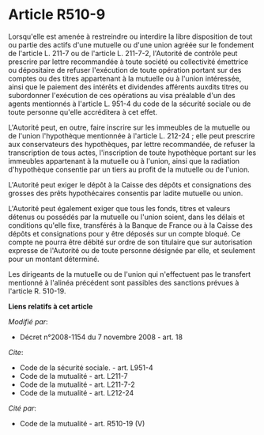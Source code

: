 # Article R510-9

Lorsqu'elle est amenée à restreindre ou interdire la libre disposition de tout ou partie des actifs d'une mutuelle ou d'une
union agréée sur le fondement de l'article L. 211-7 ou de l'article L. 211-7-2, l'Autorité de contrôle peut prescrire par
lettre recommandée à toute société ou collectivité émettrice ou dépositaire de refuser l'exécution de toute opération portant
sur des comptes ou des titres appartenant à la mutuelle ou à l'union intéressée, ainsi que le paiement des intérêts et
dividendes afférents auxdits titres ou subordonner l'exécution de ces opérations au visa préalable d'un des agents mentionnés
à l'article L. 951-4 du code de la sécurité sociale ou de toute personne qu'elle accréditera à cet effet.

L'Autorité peut, en outre, faire inscrire sur les immeubles de la mutuelle ou de l'union l'hypothèque mentionnée à l'article
L. 212-24 ; elle peut prescrire aux conservateurs des hypothèques, par lettre recommandée, de refuser la transcription de
tous actes, l'inscription de toute hypothèque portant sur les immeubles appartenant à la mutuelle ou à l'union, ainsi que la
radiation d'hypothèque consentie par un tiers au profit de la mutuelle ou de l'union.

L'Autorité peut exiger le dépôt à la Caisse des dépôts et consignations des grosses des prêts hypothécaires consentis par
ladite mutuelle ou union.

L'Autorité peut également exiger que tous les fonds, titres et valeurs détenus ou possédés par la mutuelle ou l'union soient,
dans les délais et conditions qu'elle fixe, transférés à la Banque de France ou à la Caisse des dépôts et consignations pour
y être déposés sur un compte bloqué. Ce compte ne pourra être débité sur ordre de son titulaire que sur autorisation expresse
de l'Autorité ou de toute personne désignée par elle, et seulement pour un montant déterminé. 

Les dirigeants de la mutuelle ou de l'union qui n'effectuent pas le transfert mentionné à l'alinéa précédent sont passibles
des sanctions prévues à l'article R. 510-19.

**Liens relatifs à cet article**

_Modifié par_:

  - Décret n°2008-1154 du 7 novembre 2008 - art. 18

_Cite_:

  - Code de la sécurité sociale. - art. L951-4
  - Code de la mutualité - art. L211-7
  - Code de la mutualité - art. L211-7-2
  - Code de la mutualité - art. L212-24

_Cité par_:

  - Code de la mutualité - art. R510-19 (V)
